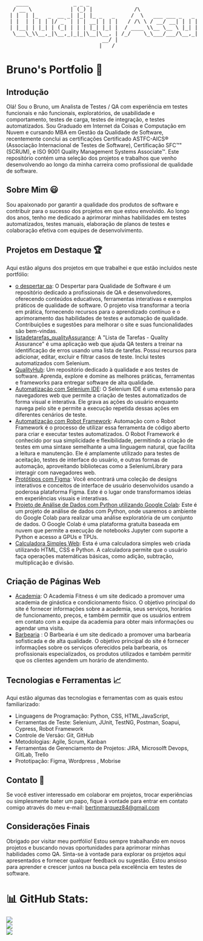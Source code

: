 <pre>
   ____              _ _ _                                                           
  / __ \            | (_) |             /\                                           
 | |  | |_   _  __ _| |_| |_ _   _     /  \   ___ ___ _   _ _ __ __ _ _ __   ___ ___ 
 | |  | | | | |/ _` | | | __| | | |   / /\ \ / __/ __| | | | '__/ _` | '_ \ / __/ _ \
 | |__| | |_| | (_| | | | |_| |_| |  / ____ \\__ \__ \ |_| | | | (_| | | | | (_|  __/
  \___\_\\__,_|\__,_|_|_|\__|\__, | /_/    \_\___/___/\__,_|_|  \__,_|_| |_|\___\___|
                              __/ |                                                  
                             |___/                                                   
</pre>

# Bruno's Portfolio 👋


## Introdução
Olá! Sou o Bruno, um Analista de Testes / QA com experiência em testes funcionais e não funcionais, exploratórios, de usabilidade e comportamento, testes de carga, testes de integração, e testes automatizados. Sou Graduado em Internet da Coisas e Computação em Nuvem e cursando MBA em Gestão da Qualidade de Software, recentemente conclui as certificações Certificado ASTFC-AICS® (Associação Internacional de Testes de Software), Certificação SFC™" (SCRUM), e ISO 9001 Quality Management Systems Associate™. 
Este repositório contém uma seleção dos projetos e trabalhos que venho desenvolvendo ao longo da minha carreira como profissional de qualidade de software.
## Sobre Mim 😃
Sou apaixonado por garantir a qualidade dos produtos de software e contribuir para o sucesso dos projetos em que estou envolvido. Ao longo dos anos, tenho me dedicado a aprimorar minhas habilidades em testes automatizados, testes manuais, elaboração de planos de testes e colaboração efetiva com equipes de desenvolvimento.
## Projetos em Destaque 🏆
Aqui estão alguns dos projetos em que trabalhei e que estão incluídos neste portfólio:
*  [o despertar qa](https://github.com/Marquezbertin/o-despertar-qa): O Despertar para Qualidade de Software é um repositório dedicado a profissionais de QA e desenvolvedores, oferecendo conteúdos educativos, ferramentas interativas e exemplos práticos de qualidade de software. O projeto visa transformar a teoria em prática, fornecendo recursos para o aprendizado contínuo e o aprimoramento das habilidades de testes e automação de qualidade. Contribuições e sugestões para melhorar o site e suas funcionalidades são bem-vindas.
* [listadetarefas_qualityAssurance](https://github.com/Marquezbertin/listadetarefas_qualityAssurance): A "Lista de Tarefas - Quality Assurance" é uma aplicação web que ajuda QA testers a treinar na identificação de erros usando uma lista de tarefas. Possui recursos para adicionar, editar, excluir e filtrar casos de teste. Inclui testes automatizados com Selenium.
* [QualityHub](https://github.com/Marquezbertin/QualityHub): Um repositório dedicado à qualidade e aos testes de software. Aprenda, explore e domine as melhores práticas, ferramentas e frameworks para entregar software de alta qualidade.
* [Automatização com Selenium IDE](https://github.com/Marquezbertin/automatizacao_testes): O Selenium IDE é uma extensão para navegadores web que permite a criação de testes automatizados de forma visual e interativa. Ele grava as ações do usuário enquanto navega pelo site e permite a execução repetida dessas ações em diferentes cenários de teste.
* [Automatização com Robot Framework](https://github.com/Marquezbertin/saucedemo_robot): Automação com o Robot Framework é o processo de utilizar essa ferramenta de código aberto para criar e executar testes automatizados. O Robot Framework é conhecido por sua simplicidade e flexibilidade, permitindo a criação de testes em uma sintaxe semelhante a uma linguagem natural, que facilita a leitura e manutenção. Ele é amplamente utilizado para testes de aceitação, testes de interface do usuário, e outras formas de automação, aproveitando bibliotecas como a SeleniumLibrary para interagir com navegadores web.
* [Protótipos com Figma](https://github.com/Marquezbertin/prototipos_figma): Você encontrará uma coleção de designs interativos e conceitos de interface de usuário desenvolvidos usando a poderosa plataforma Figma. Este é o lugar onde transformamos ideias em experiências visuais e interativas.
* [Projeto de Análise de Dados com Python utilizando Google Colab](https://github.com/Marquezbertin/Analise-de-Dados): Este é um projeto de análise de dados com Python, onde usaremos o ambiente do Google Colab para realizar uma análise exploratória de um conjunto de dados. O Google Colab é uma plataforma gratuita baseada em nuvem que permite a execução de notebooks Jupyter com suporte a Python e acesso a GPUs e TPUs.
* [Calculadora Simples Web](https://github.com/Marquezbertin/Calculadora): Esta é uma calculadora simples web criada utilizando HTML, CSS e Python. A calculadora permite que o usuário faça operações matemáticas básicas, como adição, subtração, multiplicação e divisão.
## Criação de Páginas Web 
* [Academia](https://github.com/Marquezbertin/Academia): O Academia Fitness é um site dedicado a promover uma academia de ginástica e condicionamento físico. O objetivo principal do site é fornecer informações sobre a academia, seus serviços, horários de funcionamento, preços, e também permitir que os usuários entrem em contato com a equipe da academia para obter mais informações ou agendar uma visita.
* [Barbearia](https://github.com/Marquezbertin/barbearia) : O Barbearia é um site dedicado a promover uma barbearia sofisticada e de alta qualidade. O objetivo principal do site é fornecer informações sobre os serviços oferecidos pela barbearia, os profissionais especializados, os produtos utilizados e também permitir que os clientes agendem um horário de atendimento.
## Tecnologias e Ferramentas 📈 
Aqui estão algumas das tecnologias e ferramentas com as quais estou familiarizado:
* Linguagens de Programação: Python, CSS, HTML,JavaScript, 
* Ferramentas de Teste: Selenium, JUnit, TestNG, Postman, Soapui, Cypress, Robot Framework
* Controle de Versão: Git, GitHub
* Metodologias: Agile, Scrum, Kanban
* Ferramentas de Gerenciamento de Projetos: JIRA, Microsolft Devops, GitLab, Trello
* Prototipação: Figma, Wordpress , Mobrise 
## Contato 📧
Se você estiver interessado em colaborar em projetos, trocar experiências ou simplesmente bater um papo, fique à vontade para entrar em contato comigo através do meu e-mail: bertinmarquez84@gmail.com
## Considerações Finais
Obrigado por visitar meu portfólio! Estou sempre trabalhando em novos projetos e buscando novas oportunidades para aprimorar minhas habilidades como QA. Sinta-se à vontade para explorar os projetos aqui apresentados e fornecer qualquer feedback ou sugestão. Estou ansioso para aprender e crescer juntos na busca pela excelência em testes de software.

# 📊 GitHub Stats:
![](https://github-readme-stats.vercel.app/api?username=Marquezbertin&theme=github_dark&hide_border=false&include_all_commits=true&count_private=true)<br/>
![](https://github-readme-streak-stats.herokuapp.com/?user=Marquezbertin&theme=github-dark-blue&hide_border=false)<br/>
![](https://github-readme-stats.vercel.app/api/top-langs/?username=Marquezbertin&theme=github_dark&hide_border=false&include_all_commits=true&count_private=true&layout=compact)

